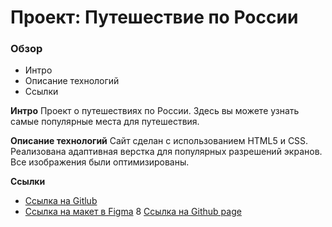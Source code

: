 # Проект: Путешествие по России

### Обзор
* Интро
* Описание технологий
* Ссылки

**Интро**
Проект о путешествиях по России. Здесь вы можете узнать самые популярные места для путешествия. 

**Описание технологий**
 Сайт сделан с использованием HTML5 и CSS. Реализована адаптивная верстка для популярных разрешений экранов.
 Все изображения были оптимизированы. 

**Ссылки**
* [Ссылка на Gitlub](https://github.com/FialkaLesnaya/russian-travel)
* [Ссылка на макет в Figma](https://www.figma.com/file/5S2WSbEFL6awjVWJ0NWL8Q/Sprint-3_-Russia-_-desktop-mobile?node-id=28503%3A0)
8 [Ссылка на Github page](https://fialkalesnaya.github.io/russian-travel/)

